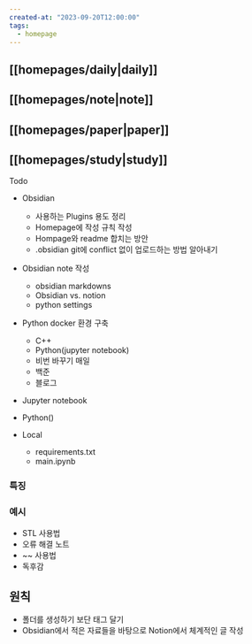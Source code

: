 ```yaml
---
created-at: "2023-09-20T12:00:00"
tags:
  - homepage
---
```

## [[homepages/daily|daily]]
## [[homepages/note|note]]
## [[homepages/paper|paper]]
## [[homepages/study|study]]

Todo
- Obsidian
	- 사용하는 Plugins 용도 정리
	- Homepage에 작성 규칙 작성
	- Hompage와 readme 합치는 방안
	- .obsidian git에 conflict 없이 업로드하는 방법 알아내기
- Obsidian note 작성
	- obsidian markdowns 
	- Obsidian vs. notion
	- python settings
- Python docker 환경 구축
	- C++
	- Python(jupyter notebook)
	- 비번 바꾸기
매일
	- 백준
	- 블로그

- Jupyter notebook
- Python()

- Local
	- requirements.txt
	- main.ipynb
### 특징

### 예시
- STL 사용법
- 오류 해결 노트
- ~~ 사용법
- 독후감
## 원칙
- 폴더를 생성하기 보단 태그 달기
- Obsidian에서 적은 자료들을 바탕으로 Notion에서 체계적인 글 작성